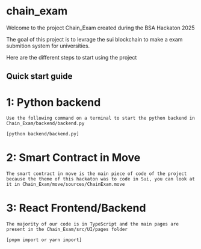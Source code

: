 # chain_exam
 Welcome to the project Chain_Exam created during the BSA Hackaton 2025

The goal of this project is to levrage the sui blockchain to make a exam submition system for universities.

Here are the different steps to start using the project

 ## Quick start guide

 # 1: Python backend
    Use the following command on a terminal to start the python backend in Chain_Exam/backend/backend.py

    [python backend/backend.py]

# 2: Smart Contract in Move
    The smart contract in move is the main piece of code of the project because the theme of this hackaton was to code in Sui, you can look at it in Chain_Exam/move/sources/ChainExam.move

# 3: React Frontend/Backend
    The majority of our code is in TypeScript and the main pages are present in the Chain_Exam/src/UI/pages folder

    [pnpm import or yarn import]